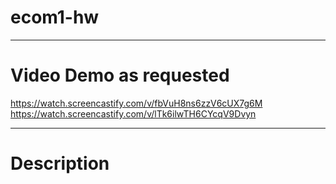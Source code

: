 # ecom1-hw
-----------

# Video Demo as requested
https://watch.screencastify.com/v/fbVuH8ns6zzV6cUX7g6M
https://watch.screencastify.com/v/lTk6ilwTH6CYcqV9Dvyn

-----------

# Description




